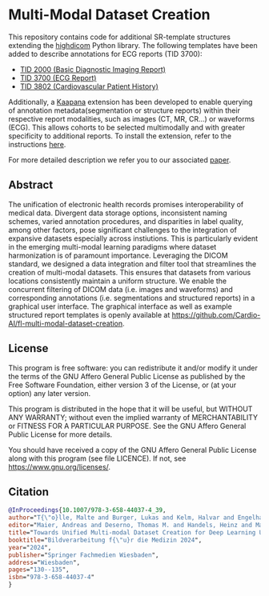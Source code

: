 # Multi-Modal Dataset Creation

This repository contains code for additional SR-template structures extending the [highdicom](https://github.com/ImagingDataCommons/highdicom) Python library. The following templates have been added to describe annotations for ECG reports (TID 3700):

- [TID 2000 (Basic Diagnostic Imaging Report)](https://dicom.nema.org/medical/dicom/current/output/chtml/part16/chapter_A.html#sect_TID_2000)
- [TID 3700 (ECG Report)](https://dicom.nema.org/medical/dicom/current/output/chtml/part16/sect_ECGReportTemplates.html#table_TID_3700)
- [TID 3802 (Cardiovascular Patient History)](https://dicom.nema.org/medical/dicom/current/output/chtml/part16/sect_TID_3802.html#table_TID_3802)

Additionally, a [Kaapana](https://github.com/kaapana/kaapana) extension has been developed to enable querying of annotation metadata(segmentation or structure reports) within their respective report modalities, such as images (CT, MR, CR...) or waveforms (ECG). This allows cohorts to be selected multimodally and with greater specificity to additional reports. To install the extension, refer to the instructions [here](./annotation-collect-metata/README.md).

For more detailed description we refer you to our associated [paper](https://doi.org/10.1007/978-3-658-44037-4_39).

## Abstract

The unification of electronic health records promises interoperability of medical data. Divergent data storage options, inconsistent naming schemes,
varied annotation procedures, and disparities in label quality, among other factors, pose significant challenges to the integration of expansive datasets especially
across instiutions. This is particularly evident in the emerging multi-modal learning paradigms where dataset harmonization is of paramount importance. Leveraging the DICOM standard, we designed a data integration and filter tool that streamlines the creation of multi-modal datasets. This ensures that datasets from various
locations consistently maintain a uniform structure. We enable the concurrent filtering of DICOM data (i.e. images and waveforms) and corresponding annotations
(i.e. segmentations and structured reports) in a graphical user interface. The graphical interface as well as example structured report templates is openly available at
https://github.com/Cardio-AI/fl-multi-modal-dataset-creation.

## License

This program is free software: you can redistribute it and/or modify it under the terms of the GNU Affero General Public License as published by the Free Software Foundation, either version 3 of the License, or (at your option) any later version.

This program is distributed in the hope that it will be useful, but WITHOUT ANY WARRANTY; without even the implied warranty of MERCHANTABILITY or FITNESS FOR A PARTICULAR PURPOSE. See the GNU Affero General Public License for more details.

You should have received a copy of the GNU Affero General Public License along with this program (see file LICENCE).
If not, see https://www.gnu.org/licenses/.


## Citation

```BibTeX
@InProceedings{10.1007/978-3-658-44037-4_39,
author="T{\"o}lle, Malte and Burger, Lukas and Kelm, Halvar and Engelhardt, Sandy",
editor="Maier, Andreas and Deserno, Thomas M. and Handels, Heinz and Maier-Hein, Klaus and Palm, Christoph and Tolxdorff, Thomas",
title="Towards Unified Multi-modal Dataset Creation for Deep Learning Utilizing Structured Reports",
booktitle="Bildverarbeitung f{\"u}r die Medizin 2024",
year="2024",
publisher="Springer Fachmedien Wiesbaden",
address="Wiesbaden",
pages="130--135",
isbn="978-3-658-44037-4"
}
```